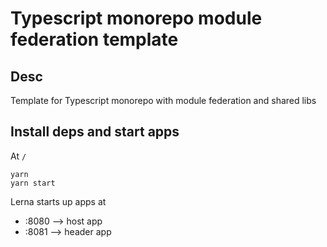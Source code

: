 # Typescript monorepo module federation template

## Desc

Template for Typescript monorepo with module federation and shared libs

## Install deps and start apps

At `/`

```
yarn
yarn start
```

Lerna starts up apps at
- :8080 --> host app
- :8081 --> header app
